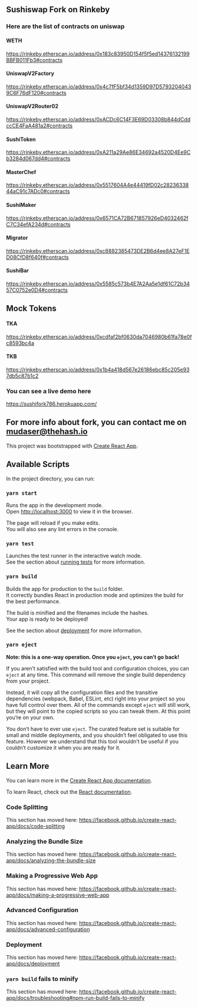 ## Sushiswap Fork on Rinkeby

### Here are the list of contracts on  uniswap

#### WETH
https://rinkeby.etherscan.io/address/0x183c83950D154f5f5ed14376132199BBFB011Fb3#contracts
#### UniswapV2Factory
https://rinkeby.etherscan.io/address/0x4c7fF5bf34d1359D97D57932040439C6F76dF120#contracts
#### UniswapV2Router02
https://rinkeby.etherscan.io/address/0xACDc6C14F3E69D03308b844dCddccCE4FaA481a2#contracts
#### SushiToken
https://rinkeby.etherscan.io/address/0xA211a29Ae86E34692a4520D4Ee9Cb3284d067dd4#contracts
#### MasterChef
https://rinkeby.etherscan.io/address/0x5517604A4e44419fD02c2823633844aC91c7ADc0#contracts
#### SushiMaker
https://rinkeby.etherscan.io/address/0x6571CA72B671857926eD4032462fC7C34efA234d#contracts
#### Migrator
https://rinkeby.etherscan.io/address/0xc8882385473DE2B6d4ee8A27eF1ED08CfD8f640f#contracts
#### SushiBar
https://rinkeby.etherscan.io/address/0x5585c573b4E7A2Aa5e1df61C72b3457C0752e0D4#contracts

## Mock Tokens
#### TKA
https://rinkeby.etherscan.io/address/0xcdfaf2bf0630da7046980b61fa78e0fc8593bc4a
#### TKB  
https://rinkeby.etherscan.io/address/0x1b4a418d567e26186ebc85c205e937db5c87b1c2

### You can see a live demo here

https://sushifork786.herokuapp.com/

## For more info about fork, you can contact me on mudaser@thehash.io

This project was bootstrapped with [Create React App](https://github.com/facebook/create-react-app).

## Available Scripts

In the project directory, you can run:

### `yarn start`

Runs the app in the development mode.<br />
Open [http://localhost:3000](http://localhost:3000) to view it in the browser.

The page will reload if you make edits.<br />
You will also see any lint errors in the console.

### `yarn test`

Launches the test runner in the interactive watch mode.<br />
See the section about [running tests](https://facebook.github.io/create-react-app/docs/running-tests) for more information.

### `yarn build`

Builds the app for production to the `build` folder.<br />
It correctly bundles React in production mode and optimizes the build for the best performance.

The build is minified and the filenames include the hashes.<br />
Your app is ready to be deployed!

See the section about [deployment](https://facebook.github.io/create-react-app/docs/deployment) for more information.

### `yarn eject`

**Note: this is a one-way operation. Once you `eject`, you can’t go back!**

If you aren’t satisfied with the build tool and configuration choices, you can `eject` at any time. This command will remove the single build dependency from your project.

Instead, it will copy all the configuration files and the transitive dependencies (webpack, Babel, ESLint, etc) right into your project so you have full control over them. All of the commands except `eject` will still work, but they will point to the copied scripts so you can tweak them. At this point you’re on your own.

You don’t have to ever use `eject`. The curated feature set is suitable for small and middle deployments, and you shouldn’t feel obligated to use this feature. However we understand that this tool wouldn’t be useful if you couldn’t customize it when you are ready for it.

## Learn More

You can learn more in the [Create React App documentation](https://facebook.github.io/create-react-app/docs/getting-started).

To learn React, check out the [React documentation](https://reactjs.org/).

### Code Splitting

This section has moved here: https://facebook.github.io/create-react-app/docs/code-splitting

### Analyzing the Bundle Size

This section has moved here: https://facebook.github.io/create-react-app/docs/analyzing-the-bundle-size

### Making a Progressive Web App

This section has moved here: https://facebook.github.io/create-react-app/docs/making-a-progressive-web-app

### Advanced Configuration

This section has moved here: https://facebook.github.io/create-react-app/docs/advanced-configuration

### Deployment

This section has moved here: https://facebook.github.io/create-react-app/docs/deployment

### `yarn build` fails to minify

This section has moved here: https://facebook.github.io/create-react-app/docs/troubleshooting#npm-run-build-fails-to-minify
